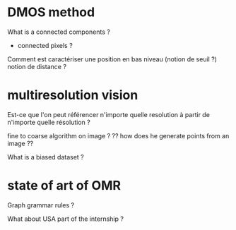 
# DMOS method

What is a connected components ?
  - connected pixels ?

Comment est caractériser une position en bas niveau (notion de seuil ?)
notion de distance ?

# multiresolution vision

Est-ce que l'on peut référencer n'importe quelle resolution à partir de n'importe quelle résolution ?

fine to coarse algorithm on image ?
?? how does he generate points from an image ??

What is a biased dataset ?

# state of art of OMR

Graph grammar rules ?

What about USA part of the internship ?
